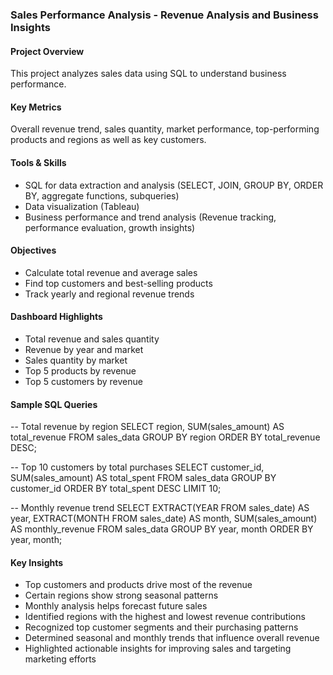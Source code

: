 ### Sales Performance Analysis - Revenue Analysis and Business Insights

#### Project Overview
This project analyzes sales data using SQL to understand business performance. 

#### Key Metrics
Overall revenue trend, sales quantity, market performance, top-performing products and regions as well as key customers.

#### Tools & Skills
- SQL for data extraction and analysis (SELECT, JOIN, GROUP BY, ORDER BY, aggregate functions, subqueries)
- Data visualization (Tableau)  
- Business performance and trend analysis (Revenue tracking, performance evaluation, growth insights)

#### Objectives
- Calculate total revenue and average sales
- Find top customers and best-selling products
- Track yearly and regional revenue trends

#### Dashboard Highlights
- Total revenue and sales quantity
- Revenue by year and market
- Sales quantity by market
- Top 5 products by revenue
- Top 5 customers by revenue

#### Sample SQL Queries
-- Total revenue by region
SELECT region, SUM(sales_amount) AS total_revenue
FROM sales_data
GROUP BY region
ORDER BY total_revenue DESC;

-- Top 10 customers by total purchases
SELECT customer_id, SUM(sales_amount) AS total_spent
FROM sales_data
GROUP BY customer_id
ORDER BY total_spent DESC
LIMIT 10;

-- Monthly revenue trend
SELECT EXTRACT(YEAR FROM sales_date) AS year,
       EXTRACT(MONTH FROM sales_date) AS month,
       SUM(sales_amount) AS monthly_revenue
FROM sales_data
GROUP BY year, month
ORDER BY year, month;

#### Key Insights
- Top customers and products drive most of the revenue
- Certain regions show strong seasonal patterns
- Monthly analysis helps forecast future sales
- Identified regions with the highest and lowest revenue contributions
- Recognized top customer segments and their purchasing patterns
- Determined seasonal and monthly trends that influence overall revenue
- Highlighted actionable insights for improving sales and targeting marketing efforts
